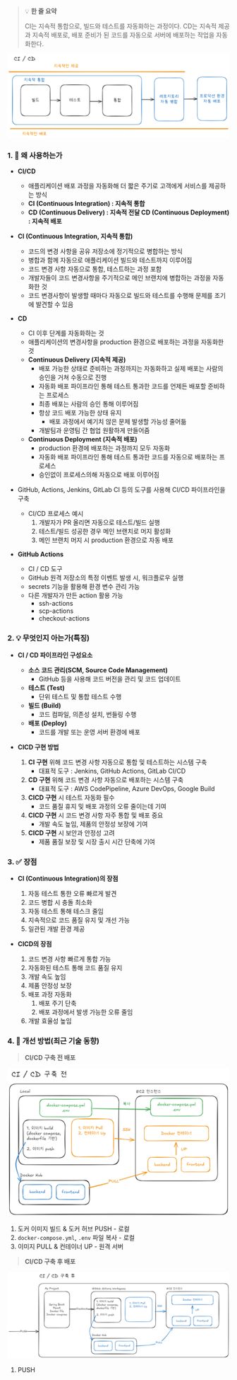 > 💡 **한 줄 요약**
>
> CI는 지속적 통합으로, 빌드와 테스트를 자동화하는 과정이다. CD는 지속적 제공과 지속적 배포로, 배포 준비가 된 코드를 자동으로 서버에 배포하는 작업을 자동화한다.

![image.png](/ComputerScience/assets/ci_cd_1.png)

### 1. 🤔 왜 사용하는가

- **CI/CD**

  - 애플리케이션 배포 과정을 자동화해 더 짧은 주기로 고객에게 서비스를 제공하는 방식
  - **CI (Continuous Integration) : 지속적 통합**
  - **CD (Continuous Delivery) : 지속적 전달
    CD (Continuous Deployment) : 지속적 배포**

- **CI (Continuous Integration, 지속적 통합)**

  - 코드의 변경 사항을 공유 저장소에 정기적으로 병합하는 방식
  - 병합과 함께 자동으로 애플리케이션 빌드와 테스트까지 이루어짐
  - 코드 변경 사항 자동으로 통합, 테스트하는 과정 포함
  - 개발자들이 코드 변경사항을 주기적으로 메인 브랜치에 병합하는 과정을 자동화한 것
  - 코드 변경사항이 발생할 때마다 자동으로 빌드와 테스트를 수행해 문제를 조기에 발견할 수 있음

- **CD**

  - CI 이후 단계를 자동화하는 것
  - 애플리케이션의 변경사항을 production 환경으로 배포하는 과정을 자동화한 것
  - **Continuous Delivery (지속적 제공)**
    - 배포 가능한 상태로 준비하는 과정까지는 자동화하고 실제 배포는 사람의 승인을 거쳐 수동으로 진행
    - 자동화 배포 파이프라인 통해 테스트 통과한 코드를 언제든 배포할 준비하는 프로세스
    - 최종 배포는 사람의 승인 통해 이루어짐
    - 항상 코드 배포 가능한 상태 유지
      - 배포 과정에서 예기치 않은 문제 발생할 가능성 줄어듦
    - 개발팀과 운영팀 간 협업 원활하게 만들어줌
  - **Continuous Deployment (지속적 배포)**
    - production 환경에 배포하는 과정까지 모두 자동화
    - 자동화 배포 파이프라인 통해 테스트 통과한 코드를 자동으로 배포하는 프로세스
    - 승인없이 프로세스의해 자동으로 배포 이루어짐

- GitHub, Actions, Jenkins, GitLab CI 등의 도구를 사용해 CI/CD 파이프라인을 구축

  - CI/CD 프로세스 예시
    1. 개발자가 PR 올리면 자동으로 테스트/빌드 실행
    2. 테스트/빌드 성공한 경우 메인 브랜치로 머지 활성화
    3. 메인 브랜치 머지 시 production 환경으로 자동 배포

- **GitHub Actions**
  - CI / CD 도구
  - GitHub 원격 저장소의 특정 이벤트 발생 시, 워크플로우 실행
  - secrets 기능을 활용해 환경 변수 관리 가능
  - 다른 개발자가 만든 action 활용 가능
    - ssh-actions
    - scp-actions
    - checkout-actions

### 2. 💡 무엇인지 아는가(특징)

- **CI / CD 파이프라인 구성요소**

  - **소스 코드 관리(SCM, Source Code Management)**
    - GitHub 등을 사용해 코드 버전을 관리 및 코드 업데이트
  - **테스트 (Test)**
    - 단위 테스트 및 통합 테스트 수행
  - **빌드 (Build)**
    - 코드 컴파일, 의존성 설치, 번들링 수행
  - **배포 (Deploy)**
    - 코드를 개발 또는 운영 서버 환경에 배포

- **CICD 구현 방법**
  1. **CI 구현** 위해 코드 변경 사항 자동으로 통합 및 테스트하는 시스템 구축
     - 대표적 도구 : Jenkins, GitHub Actions, GitLab CI/CD
  2. **CD 구현** 위해 코드 변경 사항 자동으로 배포하는 시스템 구축
     - 대표적 도구 : AWS CodePipeline, Azure DevOps, Google Build
  3. **CICD 구현** 시 테스트 자동화 필수
     - 코드 품질 휴지 및 배포 과정의 오류 줄이는데 기여
  4. **CICD 구현** 시 코드 변경 사항 자주 통합 및 배포 중요
     - 개발 속도 높임, 제품의 안정성 보장에 기여
  5. **CICD 구현** 시 보안과 안정성 고려
     - 제품 품질 보장 및 시장 출시 시간 단축에 기여

### 3. ✅ 장점

- **CI (Continuous Integration)의 장점**

  1. 자동 테스트 통한 오류 빠르게 발견
  2. 코드 병합 시 충돌 최소화
  3. 자동 테스트 통해 테스크 줄임
  4. 지속적으로 코드 품질 유지 및 개선 가능
  5. 일관된 개발 환경 제공

- **CICD의 장점**
  1. 코드 변경 사항 빠르게 통합 가능
  2. 자동화된 테스트 통해 코드 품질 유지
  3. 개발 속도 높임
  4. 제품 안정성 보장
  5. 배포 과정 자동화
     1. 배포 주기 단축
     2. 배포 과정에서 발생 가능한 오류 줄임
  6. 개발 효율성 높임

### 4. 🔄 개선 방법(최근 기술 동향)

> **CI/CD 구축 전 배포**

![image.png](/ComputerScience/assets/cd_cd_2.png)

1. 도커 이미지 빌드 & 도커 허브 PUSH - 로컬
2. `docker-compose.yml`, `.env` 파일 복사 - 로컬
3. 이미지 PULL & 컨테이너 UP - 원격 서버

> **CI/CD 구축 후 배포**

![image.png](/ComputerScience/assets/ci_cd_3.png)

1. PUSH
